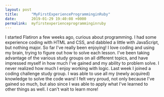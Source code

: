 ```yaml
---
layout: post
title:      "MyFirstExperienceProgramminginRuby"
date:       2019-01-29 19:40:08 +0000
permalink:  myfirstexperienceprogramminginruby
---
```



I started Flatiron a few weeks ago, curious about programming. I had some experience coding with HTML and CSS, and dabbled a little with JavaScript, but nothing major. So far I've really been enjoying! I love coding and using my brain, trying to figure out how to solve each lesson. I've been taking advantage of the various study groups on all different topics, and have impressed myself in how much I've gained and my ability to problem solve. I never realized how much I enjoy working with logic. 
Last week I joined a coding challenge study group. I was able to use all my (newly acquired) knowledge to solve the code wars! I felt very proud, not only because I've gained so much, but also since I was able to apply what I've learned to other things as well.  I can't wait to learn more! 
